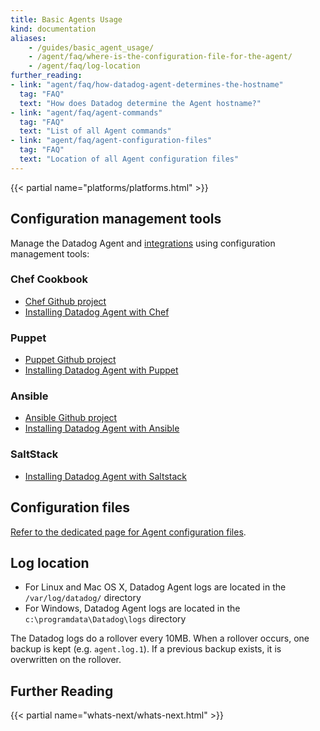 ```yaml
---
title: Basic Agents Usage
kind: documentation
aliases:
    - /guides/basic_agent_usage/
    - /agent/faq/where-is-the-configuration-file-for-the-agent/
    - /agent/faq/log-location
further_reading:
- link: "agent/faq/how-datadog-agent-determines-the-hostname"
  tag: "FAQ"
  text: "How does Datadog determine the Agent hostname?"
- link: "agent/faq/agent-commands"
  tag: "FAQ"
  text: "List of all Agent commands"
- link: "agent/faq/agent-configuration-files"
  tag: "FAQ"
  text: "Location of all Agent configuration files"
---
```


{{< partial name="platforms/platforms.html" >}}

## Configuration management tools

Manage the Datadog Agent and [integrations][1] using configuration management tools:

### Chef Cookbook
* [Chef Github project][2]
* [Installing Datadog Agent with Chef][3]

### Puppet
* [Puppet Github project][4]
* [Installing Datadog Agent with Puppet][5]

### Ansible
* [Ansible Github project][6]
* [Installing Datadog Agent with Ansible][7]

### SaltStack

* [Installing Datadog Agent with Saltstack][8]

## Configuration files

[Refer to the dedicated page for Agent configuration files][13].

## Log location

* For Linux and Mac OS X, Datadog Agent logs are located in the `/var/log/datadog/` directory
* For Windows, Datadog Agent logs are located in  the `c:\programdata\Datadog\logs` directory

The Datadog logs do a rollover every 10MB. When a rollover occurs, one backup is kept (e.g. `agent.log.1`). If a previous backup exists, it is overwritten on the rollover.

## Further Reading

{{< partial name="whats-next/whats-next.html" >}}

[1]: /integrations
[2]: https://github.com/DataDog/chef-datadog
[3]: https://app.datadoghq.com/account/settings#integrations/chef
[4]: https://github.com/DataDog/puppet-datadog-agent
[5]: https://app.datadoghq.com/account/settings#integrations/puppet
[6]: https://github.com/DataDog/ansible-datadog
[7]: https://app.datadoghq.com/account/settings#agent/ansible
[8]: https://github.com/DataDog/datadog-formula
[9]: /agent/basic_agent_usage/osx
[10]: /agent/basic_agent_usage/ubuntu
[11]: /agent/basic_agent_usage/source
[12]: /agent/basic_agent_usage/windows
[13]: /agent/faq/agent-configuration-files
